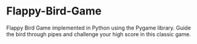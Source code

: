 # Flappy-Bird-Game
Flappy Bird Game implemented in Python using the Pygame library. Guide the bird through pipes and challenge your high score in this classic game.
